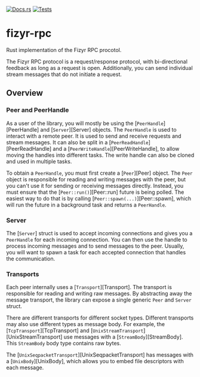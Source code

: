 [![Docs.rs](https://docs.rs/fizyr-rpc/badge.svg)](https://docs.rs/crate/fizyr-rpc/)
[![Tests](![tests](https://github.com/fizyr-private/fizyr-rpc-rs/workflows/tests/badge.svg))](https://github.com/fizyr/fizyr-rpc-rs/actions?query=workflow%3Atests+branch%3Amain)

# fizyr-rpc

Rust implementation of the Fizyr RPC procotol.

The Fizyr RPC protocol is a request/response protocol,
with bi-directional feedback as long as a request is open.
Additionally, you can send individual stream messages that do not initiate a request.

## Overview

### Peer and PeerHandle

As a user of the library, you will mostly be using the [`PeerHandle`][PeerHandle] and [`Server`][Server] objects.
The `PeerHandle` is used to interact with a remote peer.
It is used to send and receive requests and stream messages.
It can also be split in a [`PeerReadHandle`][PeerReadHandle] and a [`PeerWriteHandle`][PeerWriteHandle],
to allow moving the handles into different tasks.
The write handle can also be cloned and used in multiple tasks.

To obtain a `PeerHandle`, you must first create a [`Peer`][Peer] object.
The `Peer` object is responsible for reading and writing messages with the peer,
but you can't use it for sending or receiving messages directly.
Instead, you must ensure that the [`Peer::run()`][Peer::run] future is being polled.
The easiest way to do that is by calling [`Peer::spawn(...)`][Peer::spawn],
which will run the future in a background task and returns a `PeerHandle`.

### Server

The [`Server`] struct is used to accept incoming connections and gives you a `PeerHandle` for each incoming connection.
You can then use the handle to process incoming messages and to send messages to the peer.
Usually, you will want to spawn a task for each accepted connection that handles the communication.

### Transports

Each peer internally uses a [`Transport`][Transport].
The transport is responsible for reading and writing raw messages.
By abstracting away the message transport, the library can expose a single generic `Peer` and `Server` struct.

There are different transports for different socket types.
Different transports may also use different types as message body.
For example, the [`TcpTransport`][TcpTransport] and [`UnixStreamTransport`][UnixStreamTransport]
use messages with a [`StreamBody`][StreamBody].
This `StreamBody` body type contains raw bytes.

The [`UnixSeqpacketTransport`][UnixSeqpacketTransport] has messages with a [`UnixBody`][UnixBody],
which allows you to embed file descriptors with each message.
